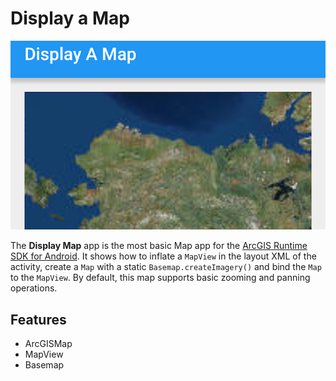 # Display a Map

![Display a Map App](display-map.png)

The **Display Map** app is the most basic Map app for the [ArcGIS Runtime SDK for Android](https://developers.arcgis.com/en/android/).
It shows how to inflate a ```MapView``` in the layout XML of the activity, create a ```Map``` with a static ```Basemap.createImagery()``` and bind the ```Map``` to the ```MapView```.  By default, this map supports basic zooming and panning operations.

## Features
* ArcGISMap
* MapView
* Basemap
